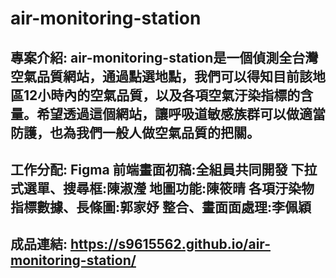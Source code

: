 # air-monitoring-station

專案介紹:
air-monitoring-station是一個偵測全台灣空氣品質網站，通過點選地點，我們可以得知目前該地區12小時內的空氣品質，以及各項空氣汙染指標的含量。希望透過這個網站，讓呼吸道敏感族群可以做適當防護，也為我們一般人做空氣品質的把關。
--
工作分配:
Figma 前端畫面初稿:全組員共同開發
下拉式選單、搜尋框:陳淑瀅
地圖功能:陳筱晴
各項汙染物指標數據、長條圖:郭家妤
整合、畫面面處理:李佩穎
--
成品連結:  https://s9615562.github.io/air-monitoring-station/
--



